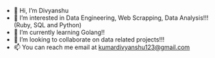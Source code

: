 - 👋 Hi, I’m Divyanshu
- 👀 I’m interested in Data Engineering, Web Scrapping, Data Analysis!!! (Ruby, SQL and Python)
- 🌱 I’m currently learning Golang!!
- 💞️ I’m looking to collaborate on data related projects!!!
- 📫 You can reach me email at kumardivyanshu123@gmail.com

<!---
div927/div927 is a ✨ special ✨ repository because its `README.md` (this file) appears on your GitHub profile.
You can click the Preview link to take a look at your changes.
--->
